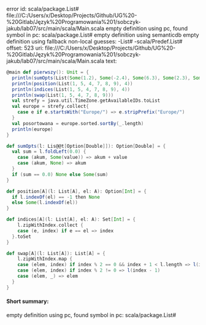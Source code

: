 error id: scala/package.List#
file:///C:/Users/x/Desktop/Projects/Github/UG%20-%20Gitlab/Język%20Programowania%201/sobczyk-jakub/lab07/src/main/scala/Main.scala
empty definition using pc, found symbol in pc: scala/package.List#
empty definition using semanticdb
empty definition using fallback
non-local guesses:
	 -List#
	 -scala/Predef.List#
offset: 523
uri: file:///C:/Users/x/Desktop/Projects/Github/UG%20-%20Gitlab/Język%20Programowania%201/sobczyk-jakub/lab07/src/main/scala/Main.scala
text:
```scala
@main def pierwszy(): Unit = {
  println(sumOpts(List(Some(1.2), Some(-2.4), Some(6.3), Some(2.3), Some(9.0), Some(1.8), None)))
  println(position(List(1, 5, 4, 7, 8, 9), 4))
  println(indices(List(1, 5, 4, 7, 8, 9), 4))
  println(swap(List(1, 5, 4, 7, 8, 9)))
  val strefy = java.util.TimeZone.getAvailableIDs.toList
  val europe = strefy.collect{
    case e if e.startsWith("Europe/") => e.stripPrefix("Europe/")
  }
  val posortowana = europe.sorted.sortBy(_.length)
  println(europe)
}

def sumOpts(l: Lis@@t[Option[Double]]): Option[Double] = {
  val sum = l.foldLeft(0.0) {
    case (akum, Some(value)) => akum + value
    case (akum, None) => akum
  }
  if (sum == 0.0) None else Some(sum)
}

def position[A](l: List[A], el: A): Option[Int] = {
  if l.indexOf(el) == -1 then None
  else Some(l.indexOf(el)) 
}

def indices[A](l: List[A], el: A): Set[Int] = {
    l.zipWithIndex.collect {
    case (e, index) if e == el => index
  }.toSet
}

def swap[A](l: List[A]): List[A] = {
    l.zipWithIndex.map {
    case (elem, index) if index % 2 == 0 && index + 1 < l.length => l(index + 1)
    case (elem, index) if index % 2 != 0 => l(index - 1)
    case (elem, _) => elem
  }
}
```


#### Short summary: 

empty definition using pc, found symbol in pc: scala/package.List#